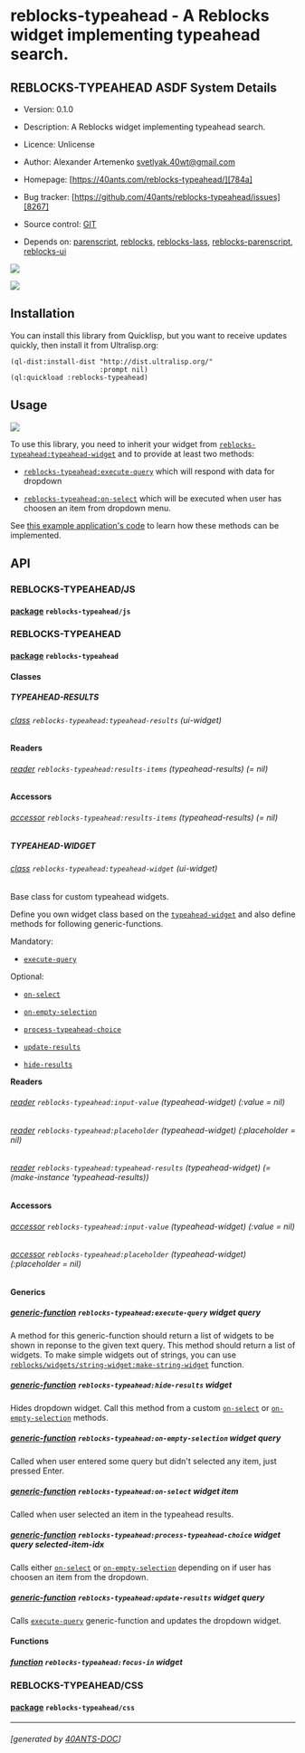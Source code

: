 <a id="x-28REBLOCKS-TYPEAHEAD-DOCS-2FINDEX-3A-40README-2040ANTS-DOC-2FLOCATIVES-3ASECTION-29"></a>

# reblocks-typeahead - A Reblocks widget implementing typeahead search.

<a id="reblocks-typeahead-asdf-system-details"></a>

## REBLOCKS-TYPEAHEAD ASDF System Details

* Version: 0.1.0

* Description: A Reblocks widget implementing typeahead search.

* Licence: Unlicense

* Author: Alexander Artemenko <svetlyak.40wt@gmail.com>

* Homepage: [https://40ants.com/reblocks-typeahead/][784a]

* Bug tracker: [https://github.com/40ants/reblocks-typeahead/issues][8267]

* Source control: [GIT][91a7]

* Depends on: [parenscript][7921], [reblocks][184b], [reblocks-lass][28e0], [reblocks-parenscript][c07c], [reblocks-ui][4376]

[![](https://github-actions.40ants.com/40ants/reblocks-typeahead/matrix.svg?only=ci.run-tests)][f8ea]

![](http://quickdocs.org/badge/reblocks-typeahead.svg)

<a id="x-28REBLOCKS-TYPEAHEAD-DOCS-2FINDEX-3A-3A-40INSTALLATION-2040ANTS-DOC-2FLOCATIVES-3ASECTION-29"></a>

## Installation

You can install this library from Quicklisp, but you want to receive updates quickly, then install it from Ultralisp.org:

```
(ql-dist:install-dist "http://dist.ultralisp.org/"
                      :prompt nil)
(ql:quickload :reblocks-typeahead)
```
<a id="x-28REBLOCKS-TYPEAHEAD-DOCS-2FINDEX-3A-3A-40USAGE-2040ANTS-DOC-2FLOCATIVES-3ASECTION-29"></a>

## Usage

![](https://storage.yandexcloud.net/40ants-blog-images/reblocks-typeahead-example.gif)

To use this library, you need to inherit your widget from [`reblocks-typeahead:typeahead-widget`][9e7b]
and to provide at least two methods:

* [`reblocks-typeahead:execute-query`][c957] which will respond with data for dropdown

* [`reblocks-typeahead:on-select`][0a41] which will be executed when user has choosen an item from dropdown menu.

See [this example application's code][3c58]
to learn how these methods can be implemented.

<a id="x-28REBLOCKS-TYPEAHEAD-DOCS-2FINDEX-3A-3A-40API-2040ANTS-DOC-2FLOCATIVES-3ASECTION-29"></a>

## API

<a id="x-28REBLOCKS-TYPEAHEAD-DOCS-2FINDEX-3A-3A-40REBLOCKS-TYPEAHEAD-2FJS-3FPACKAGE-2040ANTS-DOC-2FLOCATIVES-3ASECTION-29"></a>

### REBLOCKS-TYPEAHEAD/JS

<a id="x-28-23A-28-2821-29-20BASE-CHAR-20-2E-20-22REBLOCKS-TYPEAHEAD-2FJS-22-29-20PACKAGE-29"></a>

#### [package](7395) `reblocks-typeahead/js`

<a id="x-28REBLOCKS-TYPEAHEAD-DOCS-2FINDEX-3A-3A-40REBLOCKS-TYPEAHEAD-3FPACKAGE-2040ANTS-DOC-2FLOCATIVES-3ASECTION-29"></a>

### REBLOCKS-TYPEAHEAD

<a id="x-28-23A-28-2818-29-20BASE-CHAR-20-2E-20-22REBLOCKS-TYPEAHEAD-22-29-20PACKAGE-29"></a>

#### [package](2063) `reblocks-typeahead`

<a id="x-28REBLOCKS-TYPEAHEAD-DOCS-2FINDEX-3A-3A-7C-40REBLOCKS-TYPEAHEAD-3FClasses-SECTION-7C-2040ANTS-DOC-2FLOCATIVES-3ASECTION-29"></a>

#### Classes

<a id="x-28REBLOCKS-TYPEAHEAD-DOCS-2FINDEX-3A-3A-40REBLOCKS-TYPEAHEAD-24TYPEAHEAD-RESULTS-3FCLASS-2040ANTS-DOC-2FLOCATIVES-3ASECTION-29"></a>

##### TYPEAHEAD-RESULTS

<a id="x-28REBLOCKS-TYPEAHEAD-3ATYPEAHEAD-RESULTS-20CLASS-29"></a>

###### [class](5bad) `reblocks-typeahead:typeahead-results` (ui-widget)

**Readers**

<a id="x-28REBLOCKS-TYPEAHEAD-3ARESULTS-ITEMS-20-2840ANTS-DOC-2FLOCATIVES-3AREADER-20REBLOCKS-TYPEAHEAD-3ATYPEAHEAD-RESULTS-29-29"></a>

###### [reader](eeda) `reblocks-typeahead:results-items` (typeahead-results) (= nil)

**Accessors**

<a id="x-28REBLOCKS-TYPEAHEAD-3ARESULTS-ITEMS-20-2840ANTS-DOC-2FLOCATIVES-3AACCESSOR-20REBLOCKS-TYPEAHEAD-3ATYPEAHEAD-RESULTS-29-29"></a>

###### [accessor](eeda) `reblocks-typeahead:results-items` (typeahead-results) (= nil)

<a id="x-28REBLOCKS-TYPEAHEAD-DOCS-2FINDEX-3A-3A-40REBLOCKS-TYPEAHEAD-24TYPEAHEAD-WIDGET-3FCLASS-2040ANTS-DOC-2FLOCATIVES-3ASECTION-29"></a>

##### TYPEAHEAD-WIDGET

<a id="x-28REBLOCKS-TYPEAHEAD-3ATYPEAHEAD-WIDGET-20CLASS-29"></a>

###### [class](4c6f) `reblocks-typeahead:typeahead-widget` (ui-widget)

Base class for custom typeahead widgets.

Define you own widget class based on the [`typeahead-widget`][9e7b]
and also define methods for following generic-functions.

Mandatory:

* [`execute-query`][c957]

Optional:

* [`on-select`][0a41]

* [`on-empty-selection`][d21f]

* [`process-typeahead-choice`][12c7]

* [`update-results`][607c]

* [`hide-results`][7fcf]

**Readers**

<a id="x-28REBLOCKS-TYPEAHEAD-3AINPUT-VALUE-20-2840ANTS-DOC-2FLOCATIVES-3AREADER-20REBLOCKS-TYPEAHEAD-3ATYPEAHEAD-WIDGET-29-29"></a>

###### [reader](fb6c) `reblocks-typeahead:input-value` (typeahead-widget) (:value = nil)

<a id="x-28REBLOCKS-TYPEAHEAD-3APLACEHOLDER-20-2840ANTS-DOC-2FLOCATIVES-3AREADER-20REBLOCKS-TYPEAHEAD-3ATYPEAHEAD-WIDGET-29-29"></a>

###### [reader](21ce) `reblocks-typeahead:placeholder` (typeahead-widget) (:placeholder = nil)

<a id="x-28REBLOCKS-TYPEAHEAD-3ATYPEAHEAD-RESULTS-20-2840ANTS-DOC-2FLOCATIVES-3AREADER-20REBLOCKS-TYPEAHEAD-3ATYPEAHEAD-WIDGET-29-29"></a>

###### [reader](2233) `reblocks-typeahead:typeahead-results` (typeahead-widget) (= (make-instance 'typeahead-results))

**Accessors**

<a id="x-28REBLOCKS-TYPEAHEAD-3AINPUT-VALUE-20-2840ANTS-DOC-2FLOCATIVES-3AACCESSOR-20REBLOCKS-TYPEAHEAD-3ATYPEAHEAD-WIDGET-29-29"></a>

###### [accessor](fb6c) `reblocks-typeahead:input-value` (typeahead-widget) (:value = nil)

<a id="x-28REBLOCKS-TYPEAHEAD-3APLACEHOLDER-20-2840ANTS-DOC-2FLOCATIVES-3AACCESSOR-20REBLOCKS-TYPEAHEAD-3ATYPEAHEAD-WIDGET-29-29"></a>

###### [accessor](21ce) `reblocks-typeahead:placeholder` (typeahead-widget) (:placeholder = nil)

<a id="x-28REBLOCKS-TYPEAHEAD-DOCS-2FINDEX-3A-3A-7C-40REBLOCKS-TYPEAHEAD-3FGenerics-SECTION-7C-2040ANTS-DOC-2FLOCATIVES-3ASECTION-29"></a>

#### Generics

<a id="x-28REBLOCKS-TYPEAHEAD-3AEXECUTE-QUERY-20GENERIC-FUNCTION-29"></a>

##### [generic-function](f4a5) `reblocks-typeahead:execute-query` widget query

A method for this generic-function should return a list of widgets to be shown in reponse to the given text query.
This method should return a list of widgets.
To make simple widgets out of strings, you can use
[`reblocks/widgets/string-widget:make-string-widget`][07eb] function.

<a id="x-28REBLOCKS-TYPEAHEAD-3AHIDE-RESULTS-20GENERIC-FUNCTION-29"></a>

##### [generic-function](9968) `reblocks-typeahead:hide-results` widget

Hides dropdown widget. Call this method from a custom [`on-select`][0a41] or [`on-empty-selection`][d21f] methods.

<a id="x-28REBLOCKS-TYPEAHEAD-3AON-EMPTY-SELECTION-20GENERIC-FUNCTION-29"></a>

##### [generic-function](e793) `reblocks-typeahead:on-empty-selection` widget query

Called when user entered some query but didn't selected any item, just pressed Enter.

<a id="x-28REBLOCKS-TYPEAHEAD-3AON-SELECT-20GENERIC-FUNCTION-29"></a>

##### [generic-function](a6a1) `reblocks-typeahead:on-select` widget item

Called when user selected an item in the typeahead results.

<a id="x-28REBLOCKS-TYPEAHEAD-3APROCESS-TYPEAHEAD-CHOICE-20GENERIC-FUNCTION-29"></a>

##### [generic-function](6ef6) `reblocks-typeahead:process-typeahead-choice` widget query selected-item-idx

Calls either [`on-select`][0a41] or [`on-empty-selection`][d21f] depending on if user has choosen an item from the dropdown.

<a id="x-28REBLOCKS-TYPEAHEAD-3AUPDATE-RESULTS-20GENERIC-FUNCTION-29"></a>

##### [generic-function](9826) `reblocks-typeahead:update-results` widget query

Calls [`execute-query`][c957] generic-function and updates the dropdown widget.

<a id="x-28REBLOCKS-TYPEAHEAD-DOCS-2FINDEX-3A-3A-7C-40REBLOCKS-TYPEAHEAD-3FFunctions-SECTION-7C-2040ANTS-DOC-2FLOCATIVES-3ASECTION-29"></a>

#### Functions

<a id="x-28REBLOCKS-TYPEAHEAD-3AFOCUS-IN-20FUNCTION-29"></a>

##### [function](8b7c) `reblocks-typeahead:focus-in` widget

<a id="x-28REBLOCKS-TYPEAHEAD-DOCS-2FINDEX-3A-3A-40REBLOCKS-TYPEAHEAD-2FCSS-3FPACKAGE-2040ANTS-DOC-2FLOCATIVES-3ASECTION-29"></a>

### REBLOCKS-TYPEAHEAD/CSS

<a id="x-28-23A-28-2822-29-20BASE-CHAR-20-2E-20-22REBLOCKS-TYPEAHEAD-2FCSS-22-29-20PACKAGE-29"></a>

#### [package](717b) `reblocks-typeahead/css`


[784a]: https://40ants.com/reblocks-typeahead/
[c957]: https://40ants.com/reblocks-typeahead/#x-28REBLOCKS-TYPEAHEAD-3AEXECUTE-QUERY-20GENERIC-FUNCTION-29
[7fcf]: https://40ants.com/reblocks-typeahead/#x-28REBLOCKS-TYPEAHEAD-3AHIDE-RESULTS-20GENERIC-FUNCTION-29
[d21f]: https://40ants.com/reblocks-typeahead/#x-28REBLOCKS-TYPEAHEAD-3AON-EMPTY-SELECTION-20GENERIC-FUNCTION-29
[0a41]: https://40ants.com/reblocks-typeahead/#x-28REBLOCKS-TYPEAHEAD-3AON-SELECT-20GENERIC-FUNCTION-29
[12c7]: https://40ants.com/reblocks-typeahead/#x-28REBLOCKS-TYPEAHEAD-3APROCESS-TYPEAHEAD-CHOICE-20GENERIC-FUNCTION-29
[9e7b]: https://40ants.com/reblocks-typeahead/#x-28REBLOCKS-TYPEAHEAD-3ATYPEAHEAD-WIDGET-20CLASS-29
[607c]: https://40ants.com/reblocks-typeahead/#x-28REBLOCKS-TYPEAHEAD-3AUPDATE-RESULTS-20GENERIC-FUNCTION-29
[07eb]: https://40ants.com/reblocks/widgets/#x-28REBLOCKS-2FWIDGETS-2FSTRING-WIDGET-3AMAKE-STRING-WIDGET-20FUNCTION-29
[91a7]: https://github.com/40ants/reblocks-typeahead
[f8ea]: https://github.com/40ants/reblocks-typeahead/actions
[2063]: https://github.com/40ants/reblocks-typeahead/blob/211f471573e1b304a2af8b8be92f8bd124586523/src/core.lisp#L1
[9968]: https://github.com/40ants/reblocks-typeahead/blob/211f471573e1b304a2af8b8be92f8bd124586523/src/core.lisp#L104
[f4a5]: https://github.com/40ants/reblocks-typeahead/blob/211f471573e1b304a2af8b8be92f8bd124586523/src/core.lisp#L115
[8b7c]: https://github.com/40ants/reblocks-typeahead/blob/211f471573e1b304a2af8b8be92f8bd124586523/src/core.lisp#L163
[5bad]: https://github.com/40ants/reblocks-typeahead/blob/211f471573e1b304a2af8b8be92f8bd124586523/src/core.lisp#L29
[eeda]: https://github.com/40ants/reblocks-typeahead/blob/211f471573e1b304a2af8b8be92f8bd124586523/src/core.lisp#L30
[4c6f]: https://github.com/40ants/reblocks-typeahead/blob/211f471573e1b304a2af8b8be92f8bd124586523/src/core.lisp#L34
[2233]: https://github.com/40ants/reblocks-typeahead/blob/211f471573e1b304a2af8b8be92f8bd124586523/src/core.lisp#L35
[21ce]: https://github.com/40ants/reblocks-typeahead/blob/211f471573e1b304a2af8b8be92f8bd124586523/src/core.lisp#L37
[fb6c]: https://github.com/40ants/reblocks-typeahead/blob/211f471573e1b304a2af8b8be92f8bd124586523/src/core.lisp#L40
[a6a1]: https://github.com/40ants/reblocks-typeahead/blob/211f471573e1b304a2af8b8be92f8bd124586523/src/core.lisp#L61
[e793]: https://github.com/40ants/reblocks-typeahead/blob/211f471573e1b304a2af8b8be92f8bd124586523/src/core.lisp#L70
[6ef6]: https://github.com/40ants/reblocks-typeahead/blob/211f471573e1b304a2af8b8be92f8bd124586523/src/core.lisp#L78
[9826]: https://github.com/40ants/reblocks-typeahead/blob/211f471573e1b304a2af8b8be92f8bd124586523/src/core.lisp#L93
[717b]: https://github.com/40ants/reblocks-typeahead/blob/211f471573e1b304a2af8b8be92f8bd124586523/src/css.lisp#L1
[7395]: https://github.com/40ants/reblocks-typeahead/blob/211f471573e1b304a2af8b8be92f8bd124586523/src/js.lisp#L1
[8267]: https://github.com/40ants/reblocks-typeahead/issues
[3c58]: https://github.com/40ants/reblocks-typeahead/tree/master/example
[7921]: https://quickdocs.org/parenscript
[184b]: https://quickdocs.org/reblocks
[28e0]: https://quickdocs.org/reblocks-lass
[c07c]: https://quickdocs.org/reblocks-parenscript
[4376]: https://quickdocs.org/reblocks-ui

* * *
###### [generated by [40ANTS-DOC](https://40ants.com/doc/)]
